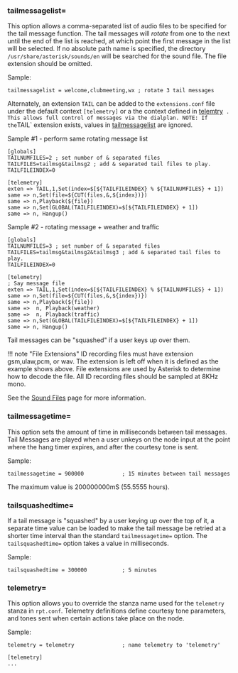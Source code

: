 ### tailmessagelist=
This option allows a comma-separated list of audio files to be specified for the tail message function. The tail messages will *rotate* from one to the next until the end of the list is reached, at which point the first message in the list will be selected. If no absolute path name is specified, the directory `/usr/share/asterisk/sounds/en` will be searched for the sound file. The file extension should be omitted.

Sample:

```
tailmessagelist = welcome,clubmeeting,wx ; rotate 3 tail messages
```

Alternately, an extension `TAIL` can be added to the `extensions.conf` file under the default context `[telemetry]` or a the context defined in [telemtry](#telemetry)`  .  This allows full control of messages via the dialplan.
NOTE: If the `TAIL` extension exists, values in [tailmessagelist](#tailmessagelist) are ignored.

Sample #1 - perform same rotating message list
```
[globals]
TAILNUMFILES=2 ; set number of & separated files
TAILFILES=tailmsg&tailmsg2 ; add & separated tail files to play.
TAILFILEINDEX=0

[telemetry]
exten => TAIL,1,Set(index=$[${TAILFILEINDEX} % ${TAILNUMFILES} + 1])
same => n,Set(file=${CUT(files,&,${index})})
same => n,Playback(${file})
same => n,Set(GLOBAL(TAILFILEINDEX)=$[${TAILFILEINDEX} + 1])
same => n, Hangup()
```

Sample #2 - rotating message + weather and traffic
```
[globals]
TAILNUMFILES=3 ; set number of & separated files
TAILFILES=tailmsg&tailmsg2&tailmsg3 ; add & separated tail files to play.
TAILFILEINDEX=0

[telemetry]
; Say message file
exten => TAIL,1,Set(index=$[${TAILFILEINDEX} % ${TAILNUMFILES} + 1])
same => n,Set(file=${CUT(files,&,${index})})
same => n,Playback(${file})
same =>  n, Playback(weather)
same =>  n, Playback(traffic)
same => n,Set(GLOBAL(TAILFILEINDEX)=$[${TAILFILEINDEX} + 1])
same => n, Hangup()
```

Tail messages can be "squashed" if a user keys up over them.

!!! note "File Extensions"
    ID recording files must have extension gsm,ulaw,pcm, or wav. The extension is left off when it is defined as the example shows above. File extensions are used by Asterisk to determine how to decode the file. All ID recording files should be sampled at 8KHz mono.

See the [Sound Files](../adv-topics/soundfiles.md) page for more information.

### tailmessagetime=
This option sets the amount of time in milliseconds between tail messages. Tail Messages are played when a user unkeys on the node input at the point where the hang timer expires, and after the courtesy tone is sent.

Sample:

```
tailmessagetime = 900000            ; 15 minutes between tail messages
```

The maximum value is 200000000mS (55.5555 hours).

### tailsquashedtime=
If a tail message is "squashed" by a user keying up over the top of it, a separate time value can be loaded to make the tail message be retried at a shorter time interval than the standard `tailmessagetime=` option. The `tailsquashedtime=` option takes a value in milliseconds.

Sample:

```
tailsquashedtime = 300000           ; 5 minutes
```

### telemetry=
This option allows you to override the stanza name used for the `telemetry` stanza in `rpt.conf`. Telemetry definitions define courtesy tone parameters, and tones sent when certain actions take place on the node.

Sample:

```
telemetry = telemetry               ; name telemetry to 'telemetry'

[telemetry]
...
```
